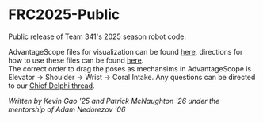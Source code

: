 # FRC2025-Public
Public release of Team 341's 2025 season robot code.

AdvantageScope files for visualization can be found [here](https://drive.google.com/drive/folders/1LJraN_6tZ8XA0OuZRwNSHnlgxDN5NYvE?usp=sharing), directions for how to use these files can be found [here](https://docs.advantagescope.org/more-features/custom-assets).  
The correct order to drag the poses as mechansims in AdvantageScope is Elevator -> Shoulder -> Wrist -> Coral Intake. Any questions can be directed to our [Chief Delphi thread](https://www.chiefdelphi.com/t/team-341-miss-daisy-2025-cad-code-and-documentation-release/500739).  


*Written by Kevin Gao '25 and Patrick McNaughton '26 under the mentorship of Adam Nedorezov '06*

